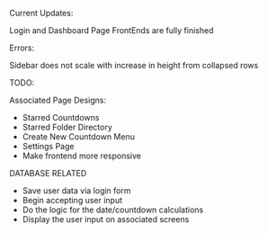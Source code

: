 Current Updates:

Login and Dashboard Page FrontEnds are fully finished

Errors:

Sidebar does not scale with increase in height from collapsed rows

TODO:

Associated Page Designs:
- Starred Countdowns
- Starred Folder Directory
- Create New Countdown Menu
- Settings Page
- Make frontend more responsive

DATABASE RELATED
- Save user data via login form
- Begin accepting user input
- Do the logic for the date/countdown calculations
- Display the user input on associated screens
